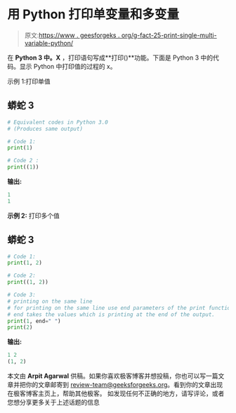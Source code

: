 # 用 Python 打印单变量和多变量

> 原文:[https://www . geesforgeks . org/g-fact-25-print-single-multi-variable-python/](https://www.geeksforgeeks.org/g-fact-25-print-single-multiple-variable-python/)

在 **Python 3 中。X** ，打印语句写成**打印()**功能。下面是 Python 3 中的代码。显示 Python 中打印值的过程的 x。

示例 1:打印单值

## 蟒蛇 3

```py
# Equivalent codes in Python 3.0
# (Produces same output)

# Code 1:
print(1)

# Code 2 :
print((1))
```

**输出:**

```py
1 
1
```

**示例 2:** 打印多个值

## 蟒蛇 3

```py
# Code 1:
print(1, 2)

# Code 2:
print((1, 2))

# Code 3:
# printing on the same line
# for printing on the same line use end parameters of the print function
# end takes the values which is printing at the end of the output.
print(1, end=" ")
print(2)
```

**输出:**

```py
1 2
(1, 2)
```

本文由 **Arpit Agarwal** 供稿。如果你喜欢极客博客并想投稿，你也可以写一篇文章并把你的文章邮寄到 review-team@geeksforgeeks.org。看到你的文章出现在极客博客主页上，帮助其他极客。
如发现任何不正确的地方，请写评论，或者您想分享更多关于上述话题的信息